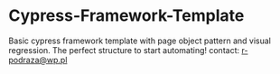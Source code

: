 # Cypress-Framework-Template
Basic cypress framework template with page object pattern and visual regression.
The perfect structure to start automating!
contact: r-podraza@wp.pl
